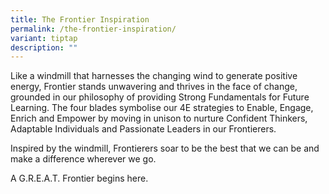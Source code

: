 ```yaml
---
title: The Frontier Inspiration
permalink: /the-frontier-inspiration/
variant: tiptap
description: ""
---
```

<p>Like a windmill that harnesses the changing wind to generate positive
energy, Frontier stands unwavering and thrives in the face of change, grounded
in our philosophy of providing Strong Fundamentals for Future Learning.
The four blades symbolise our 4E strategies to Enable, Engage, Enrich and
Empower by moving in unison to nurture Confident Thinkers, Adaptable Individuals
and Passionate Leaders in our Frontierers.</p>
<p>Inspired by the windmill, Frontierers soar to be the best that we can
be and make a difference wherever we go.</p>
<p>A G.R.E.A.T. Frontier begins here.</p>